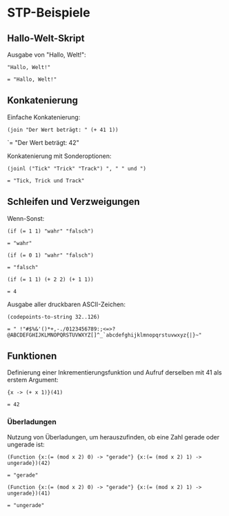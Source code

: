 # STP-Beispiele

## Hallo-Welt-Skript

Ausgabe von "Hallo, Welt!":

`"Hallo, Welt!"`

`= "Hallo, Welt!"`

## Konkatenierung

Einfache Konkatenierung:

`(join "Der Wert beträgt: " (+ 41 1))`

`= "Der Wert beträgt: 42"


Konkatenierung mit Sonderoptionen:

`(joinl ("Tick" "Trick" "Track") ", " " und ")`

`= "Tick, Trick und Track"`

## Schleifen und Verzweigungen

Wenn-Sonst:

`(if (= 1 1) "wahr" "falsch")`

`= "wahr"`

`(if (= 0 1) "wahr" "falsch")`

`= "falsch"`

`(if (= 1 1) (+ 2 2) (+ 1 1))`

`= 4`

Ausgabe aller druckbaren ASCII-Zeichen:

`(codepoints-to-string 32..126)`

```= " !"#$%&'()*+,-./0123456789:;<=>?@ABCDEFGHIJKLMNOPQRSTUVWXYZ[]^_`abcdefghijklmnopqrstuvwxyz{|}~"```

## Funktionen

Definierung einer Inkrementierungsfunktion und Aufruf derselben mit 41 als erstem Argument:

`{x -> (+ x 1)}(41)`

`= 42`

### Überladungen

Nutzung von Überladungen, um herauszufinden, ob eine Zahl gerade oder ungerade ist:

`(Function {x:(= (mod x 2) 0) -> "gerade"} {x:(= (mod x 2) 1) -> ungerade})(42)`

`= "gerade"`

`(Function {x:(= (mod x 2) 0) -> "gerade"} {x:(= (mod x 2) 1) -> ungerade})(41)`

`= "ungerade"`